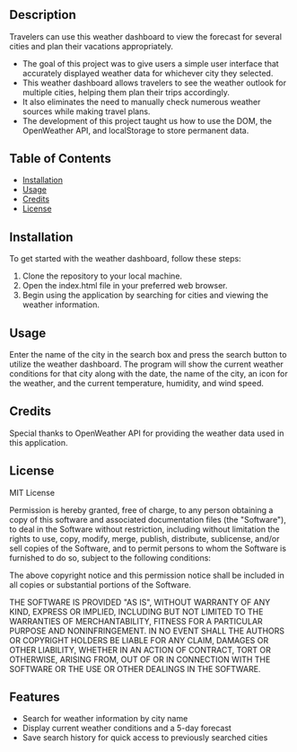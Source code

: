 # <AuroraWeather>

## Description

Travelers can use this weather dashboard to view the forecast for several cities and plan their vacations appropriately.

- The goal of this project was to give users a simple user interface that accurately displayed weather data for whichever city they selected.
- This weather dashboard allows travelers to see the weather outlook for multiple cities, helping them plan their trips accordingly.
- It also eliminates the need to manually check numerous weather sources while making travel plans. 
- The development of this project taught us how to use the DOM, the OpenWeather API, and localStorage to store permanent data.

## Table of Contents 



- [Installation](#installation)
- [Usage](#usage)
- [Credits](#credits)
- [License](#license)

## Installation

To get started with the weather dashboard, follow these steps:

1. Clone the repository to your local machine.
2. Open the index.html file in your preferred web browser.
3. Begin using the application by searching for cities and viewing the weather information.

## Usage

Enter the name of the city in the search box and press the search button to utilize the weather dashboard. The program will show the current weather conditions for that city along with the date, the name of the city, an icon for the weather, and the current temperature, humidity, and wind speed.

## Credits
Special thanks to OpenWeather API for providing the weather data used in this application.

## License

MIT License


Permission is hereby granted, free of charge, to any person obtaining a copy
of this software and associated documentation files (the "Software"), to deal
in the Software without restriction, including without limitation the rights
to use, copy, modify, merge, publish, distribute, sublicense, and/or sell
copies of the Software, and to permit persons to whom the Software is
furnished to do so, subject to the following conditions:

The above copyright notice and this permission notice shall be included in all
copies or substantial portions of the Software.

THE SOFTWARE IS PROVIDED "AS IS", WITHOUT WARRANTY OF ANY KIND, EXPRESS OR
IMPLIED, INCLUDING BUT NOT LIMITED TO THE WARRANTIES OF MERCHANTABILITY,
FITNESS FOR A PARTICULAR PURPOSE AND NONINFRINGEMENT. IN NO EVENT SHALL THE
AUTHORS OR COPYRIGHT HOLDERS BE LIABLE FOR ANY CLAIM, DAMAGES OR OTHER
LIABILITY, WHETHER IN AN ACTION OF CONTRACT, TORT OR OTHERWISE, ARISING FROM,
OUT OF OR IN CONNECTION WITH THE SOFTWARE OR THE USE OR OTHER DEALINGS IN THE
SOFTWARE.


## Features

- Search for weather information by city name
- Display current weather conditions and a 5-day forecast
- Save search history for quick access to previously searched cities
